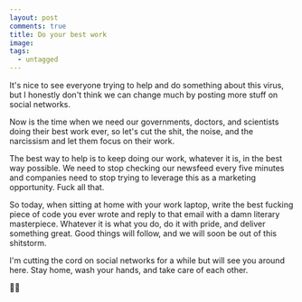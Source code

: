 ```yaml
---
layout: post
comments: true
title: Do your best work
image:
tags:
  - untagged
---
```


It's nice to see everyone trying to help and do something about this virus, but I honestly don't think we can change much by posting more stuff on social networks.

Now is the time when we need our governments, doctors, and scientists doing <!--more-->their best work ever, so let's cut the shit, the noise, and the narcissism and let them focus on their work.

The best way to help is to keep doing our work, whatever it is, in the best way possible. We need to stop checking our newsfeed every five minutes and companies need to stop trying to leverage this as a marketing opportunity. Fuck all that.

So today, when sitting at home with your work laptop, write the best fucking piece of code you ever wrote and reply to that email with a damn literary masterpiece. Whatever it is what you do, do it with pride, and deliver something great. Good things will follow, and we will soon be out of this shitstorm.

I'm cutting the cord on social networks for a while but will see you around here. Stay home, wash your hands, and take care of each other.

👊🏽